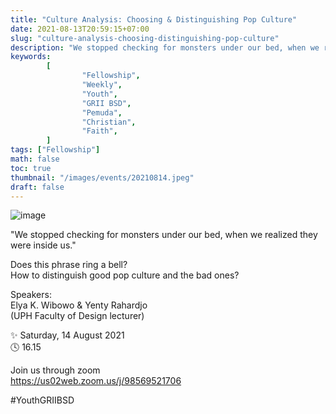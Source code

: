 ```yaml
---
title: "Culture Analysis: Choosing & Distinguishing Pop Culture"
date: 2021-08-13T20:59:15+07:00
slug: "culture-analysis-choosing-distinguishing-pop-culture"
description: "We stopped checking for monsters under our bed, when we realized they were inside us."
keywords:
        [
                "Fellowship",
                "Weekly",
                "Youth",
                "GRII BSD",
                "Pemuda",
                "Christian",
                "Faith",
        ]
tags: ["Fellowship"]
math: false
toc: true
thumbnail: "/images/events/20210814.jpeg"
draft: false
---
```


![image](/images/events/20210814.jpeg)

"We stopped checking for monsters under our bed, when we realized they were inside us."

Does this phrase ring a bell?\
How to distinguish good pop culture and the bad ones?

Speakers: \
Elya K. Wibowo & Yenty Rahardjo\
(UPH Faculty of Design lecturer)


✨ Saturday, 14 August 2021\
🕓 16.15

Join us through zoom\
https://us02web.zoom.us/j/98569521706

#YouthGRIIBSD
